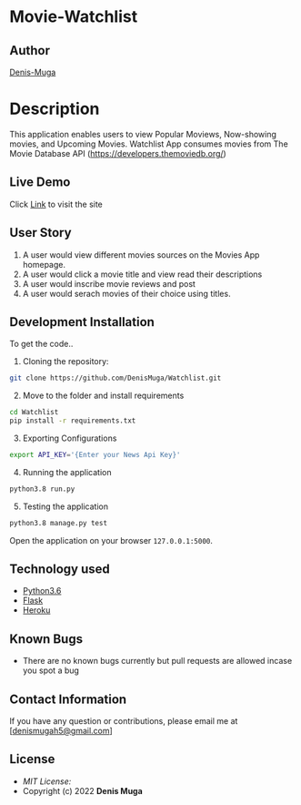 # Movie-Watchlist

## Author

[Denis-Muga](https://github.com/DenisMuga)

# Description

This application enables users to view Popular Moviews, Now-showing movies, and Upcoming Movies. Watchlist App consumes movies from The Movie Database API (https://developers.themoviedb.org/)

## Live Demo

Click [Link](https://mugamovies-app222.herokuapp.com/) to visit the site

## User Story

1. A user would view different movies sources on the Movies App homepage.
2. A user would click a movie title and view read their descriptions
3. A user would inscribe movie reviews and post
4. A user would serach movies of their choice using titles.


## Development Installation
To get the code..

1. Cloning the repository:
  ```bash
  git clone https://github.com/DenisMuga/Watchlist.git
  ```
2. Move to the folder and install requirements
  ```bash
  cd Watchlist
  pip install -r requirements.txt
  ```
3. Exporting Configurations
  ```bash
  export API_KEY='{Enter your News Api Key}'
  ```
4. Running the application
  ```bash
  python3.8 run.py
  ```
5. Testing the application
  ```bash
  python3.8 manage.py test
  ```
Open the application on your browser `127.0.0.1:5000`.


## Technology used

* [Python3.6](https://www.python.org/)
* [Flask](http://flask.pocoo.org/)
* [Heroku](https://heroku.com)


## Known Bugs
* There are no known bugs currently but pull requests are allowed incase you spot a bug

## Contact Information 

If you have any question or contributions, please email me at [denismugah5@gmail.com]

## License
* *MIT License:*
* Copyright (c) 2022 **Denis Muga**